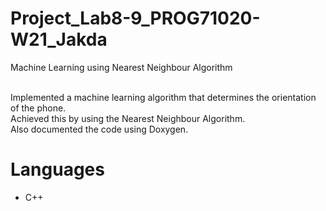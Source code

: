 # Project_Lab8-9_PROG71020-W21_Jakda
Machine Learning using Nearest Neighbour Algorithm<br /><br />

Implemented a machine learning algorithm that determines the orientation of the phone.<br />
Achieved this by using the Nearest Neighbour Algorithm.<br />
Also documented the code using Doxygen.

# Languages
- C++


